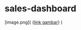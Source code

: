 # sales-dashboard
[image.png]( {[link gambar](https://github.com/zareee12/sales-dashboard/blob/main/sales%20dashboard.png)} )
